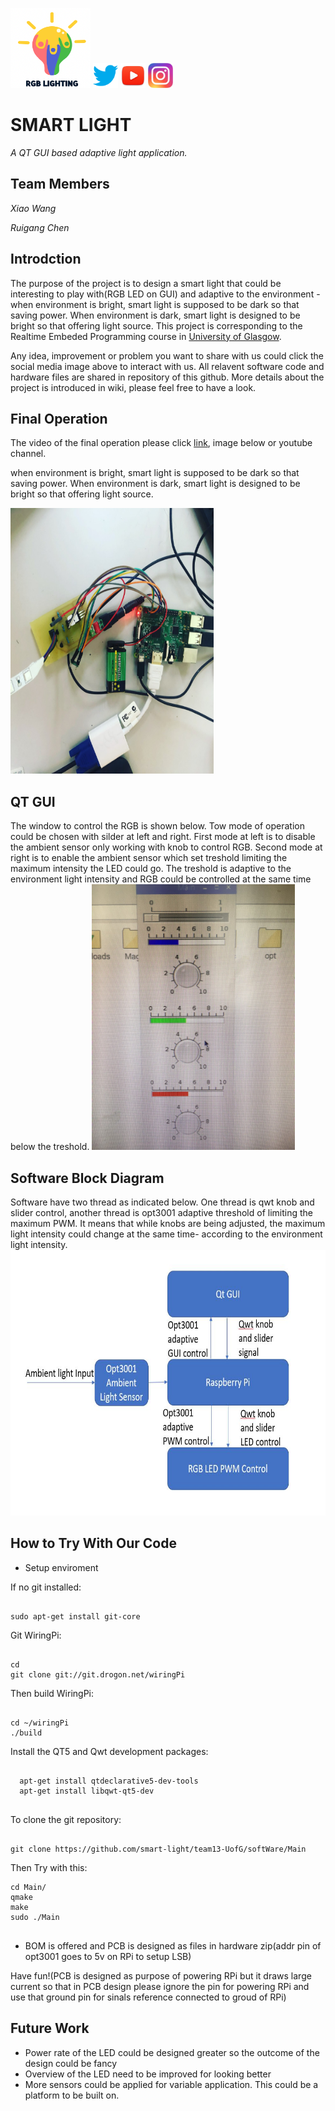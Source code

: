 [<img src= "image/logo.png" width="128" height="128">]()           [<img src= "image/twitter.png" width="40" height="40">](https://twitter.com/RgbSmart)            [<img src= "image/youtube.jpg" width="40" height="40">](https://www.youtube.com/channel/UCd6fxMEmMy2eHsSU_8GLoLQ?view_as=subscriber)             [<img src= "image/instagram.jpg" width="40" height="40">](https://www.instagram.com/smart_rgb_light/)

# SMART LIGHT
_A QT GUI based adaptive light application._
## Team Members
 _Xiao Wang_
 
 _Ruigang Chen_
## Introdction
The purpose of the project is to design a smart light that could be interesting to play with(RGB LED on GUI) and adaptive to the environment - when environment is bright, smart light is supposed to be dark so that saving power. When environment is dark, smart light is designed to be bright so that offering light source. This project is corresponding to the Realtime Embeded Programming course in [University of Glasgow](https://www.gla.ac.uk).

Any idea, improvement or problem you want to share with us could click the social media image above to interact with us. All relavent software code and hardware files are shared in repository of this github. More details about the project is introduced in wiki, please feel free to have a look. 

## Final Operation
The video of the final operation please click [link](https://www.youtube.com/channel/UCd6fxMEmMy2eHsSU_8GLoLQ?view_as=subscriber), image below or youtube channel.

when environment is bright, smart light is supposed to be dark so that saving power. When environment is dark, smart light is designed to be bright so that offering light source.

[<img src= "image/Overview.jpg" width="325" height="425">](https://www.youtube.com/channel/UCd6fxMEmMy2eHsSU_8GLoLQ?view_as=subscriber) 

## QT GUI 
The window to control the RGB is shown below. Tow mode of operation could be chosen with silder at left and right. First mode at left is to disable the ambient sensor only working with knob to control RGB. Second mode at right is to enable the ambient sensor which set treshold limiting the maximum intensity the LED could go. The treshold is adaptive to the environment light intensity and RGB could be controlled at the same time below the treshold. 
<img src= "image/QT_GUI.jpg" width="325" height="425">

## Software Block Diagram
Software have two thread as indicated below. One thread is qwt knob and slider control, another thread is opt3001 adaptive threshold of limiting the maximum PWM. It means that while knobs are being adjusted, the maximum light intensity could change at the same time- according to the environment light intensity. 
<img src= "image/BlockDiagram.JPG" width="700" height="425">

## How to Try With Our Code
- Setup enviroment

If no git installed: 

```

sudo apt-get install git-core

```

Git WiringPi:

```

cd 
git clone git://git.drogon.net/wiringPi

```

Then build WiringPi:

```

cd ~/wiringPi
./build

```
Install the QT5 and Qwt development packages:

```

  apt-get install qtdeclarative5-dev-tools
  apt-get install libqwt-qt5-dev
  
```
To clone the git repository:

```

git clone https://github.com/smart-light/team13-UofG/softWare/Main

```

Then Try with this:

```
cd Main/
qmake
make
sudo ./Main
  
```

- BOM is offered and PCB is designed as files in hardware zip(addr pin of opt3001 goes to 5v on RPi to setup LSB) 

Have fun!(PCB is designed as purpose of powering RPi but it draws large current so that in PCB design please ignore the pin for powering RPi and use that ground pin for sinals reference connected to groud of RPi)

## Future Work
- Power rate of the LED could be designed greater so the outcome of the design could be fancy
- Overview of the LED need to be improved for looking better
- More sensors could be applied for variable application. This could be a platform to be built on.
